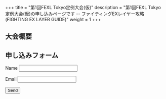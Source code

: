 +++
title = "第1回FEXL Tokyo定例大会(仮)"
description = "第1回FEXL Tokyo定例大会(仮)の申し込みページです -- ファイティングEXレイヤー攻略 (FIGHTING EX LAYER GUIDE)"
weight = 1
+++

## 大会概要

## 申し込みフォーム

<form name="contact" netlify>
  <p>
    <label>Name <input type="text" name="name" /></label>
  </p>
  <p>
    <label>Email <input type="email" name="email" /></label>
  </p>
  <p>
    <button type="submit">Send</button>
  </p>
</form>
